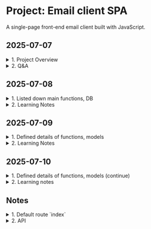 # Project: Email client SPA

A single-page front-end email client built with JavaScript.

## 2025-07-07
<details>
<summary>1. Project Overview</summary>

- Makes API calls to send and receive emails
- Register new account
- DB stores emails, users
- Log in
- Log out
- Button: `Inbox`, `Sent`, `Archived`, `Compose`
- Single page application
- Default route `index`
- Send Mail
- Load mailbox
- View details of email
- Mark an email as read
- Archive an email
- Reply the email
</details>

<details>
<summary>2. Q&A</summary>

- `a front-end for an email client`
- `they won’t actually be sent to real email servers`
- `credentials need not be valid credentials for actual email addresses`
- Note that if the email doesn’t exist, or `if the user does not have access to the email`, the route instead return a 404 Not Found error with a JSON response of {"error": "Email not found."}
</details>

## 2025-07-08
<details>
<summary>1. Listed down main functions, DB</summary>

<details>
<summary>1.1. Functions were built by CS50</summary>

- Tables of database
    - `User`: stores users registered
    - `Email`: stores details of all emails composed by users
- Register a new account
- Log in
- Log out
- API

_*To additionally practice, I will develop myself the functions_

</details>

<details>
<summary>1.2. Functions that learners must complete</summary>

Single-page front-end email client built with JavaScript

- Send Mail
- Load mailbox
- View details of email
- Mark an email as read
- Archive an email
- Reply the email
</details>

</details>

<details>
<summary>2. Learning Notes</summary>

- `a front-end for an email client`

    Not static UI. It means dynamic UI:

    Dynamic UI refers to a user interface that can change or update its content and structure in response to user interactions or data changes, without requiring a full page reload. It often relies on client-side technologies such as JavaScript, AJAX, or frameworks like React, Vue, or Angular to update the UI dynamically and provide a smoother, more interactive user experience.

- `they won’t actually be sent to real email servers`

    Emails will not be sent to actual servers of email services (Gmail, Yahoo, Outlook...) which are used to send and receive emails over the Internet.

- `credentials need not be valid credentials for actual email addresses`

    Don't need use actual email address and password

- `Note that if the email doesn’t exist, or <u>if the user does not have access to the email</u>, the route instead return a 404 Not Found error with a JSON response of {"error": "Email not found."}`

    - What does it mean?

        Need to check if the user has permission to access the mail before return it to them

    - Why do we need to double check the issue while after the user logs in, they can see only sent and recieved emails?

        - Never trust user input
            - The user can fix URL like `emails/123` while id `123` is not owned by them
            - Development error by dev/QA makes Security vulnerability

    - New knowledge about security

        - Should use `404` (Not found error - means the email not exist) than `403` (Forbiden - the email existed but the user is not owner -> hacker still can try to find way to access the email)
        - Cache bugs
            - A person logs in -> email `123` is saved to cache
            - A person logs out, B person logs in -> cache still saves `123`
            - B person reload the page -> frontend sends `GET /emails/123/` to backend

</details>

## 2025-07-09
<details>
<summary>1. Defined details of functions, models</summary>

<details>
<summary>1.1 Tables of database</summary>

<details>
<summary>a. `User` table</summary>

    Where stores users registered

    Inherit from `AbstractUser` model provided by Django, not add or change any fields.
</details>

<details>
<summary>b. `Email` table</summary>

Where stores details of all emails composed by users

- `id` (auto created by Django)
- `user` (to authorize inputs from a user)
    - ForeignKey
    - on_delete=models.CASCADE
    - related_name="emails"
- `sender`
    - ForeignKey
    - on_delete=models.CASCADE
    - related_name="emails_sent"
- `recipients`
    - ManyToManyField
    - on_delete=models.CASCADE
    - related_name="emails_recieved"
- `subject`
    - CharField(max_length=255)
- `body`
    - TextField
    - blank=True
- `timestamp`
    - DateTimeField(auto_now_add=True)
- `read`
    - BooleanField(default=False)
- `archived`
    - BooleanField(default=False)
</details>

</details>

<details>
<summary>1.2. Register a new account</summary>

<details>
<summary>a. UI</summary>

- Heading: `Register a new account`
- Input 1: email
- Input 2: password
- Input 3: password (to confirm)
- Button: `Register`
- Href: `Already have a account <link> Login here`
- A message will be dislayed to indicate the result of the registration
</details>

<details>
<summary>b. Logic</summary>

- url `register/`
- method == POST 
    - get `email`, `password` , `confirmed_password`
    - `password` != `confirmed_password`
    - render `emails/register.html`, message: `Passwords must match.`
    - `password` == `confirmed_password`
    - create a new `User` instance
    - user.save()
    - log_in(request, user)
    - redirect("index")
- method == GET
    - render `emails/register.html`
</details>

</details>

<details>
<summary>1.3. Log in</summary>

<details>
<summary>a. UI</summary>

- Heading: `Log in`
- Input 1: email
- Input 2: password
- Button: `Log In`
- Href: `Don't have account? <link> Sign up.`
- A message will be dislayed to indicate the result of the login
</details>

<details>
<summary>b. Logic</summary>

- url `login/`
- method == POST
    - get `email`, `password`
    - user = authenticate(request, username=email, password=password)
    - user is None
    - return `emails/login.html`, message: `Invalid email and/or password.`
    - use is not None
    - log_in(request, user)
    - redirect("index")
- method == GET
    - render `emails/login.html`
</details>

</details>

<details>
<summary>1.4. Log out</summary>

<details>
<summary>a. UI</summary>

- Button: `Log out`
</details>

<details>
<summary>b. Logic</summary>

- url `logout/`
- method == GET
    - log_out(request)
    - redirect("login_view")
</details>

</details>

<details>
<summary>1.5. Inbox page</summary>

<details>
<summary>a. UI</summary>

<details>
<summary>a1. Header</summary>

- Heading: User’s email address
- Button: `Log out`
- Navibar
    - Button 1: `Inbox`
    - Button 2: `Sent`
    - Button 3: `Archived`
    - Button 4: `+ Compose`
</details>

<details>
<summary>a2. Main</summary>

- Compose
    - Heading: `Compose a new email`
    - Input 1: `To`
    - Input 2: `Subject`
    - Input 3: Body
    - Button: `Send`

- `Inbox` mailbox
    - Heading: `Inbox`
    - Display each email of a list by a box
        - Sender
        - Subject
        - Timestamp

- `Sent` mailbox
    - Heading: `Sent`
    - Display each email of a list by box
        - `To:` recipients
        - Subject
        - Timestamp

- `Archived` mailbox
    - Heading: `Archived`
    - Display each email of a list by box
        - Sender
        - Subject
        - Timestamp
    - Button: `Unarchive`
    
- Details of an email
    - `From:` sender
    - `To:` recipients
    - `Subject:` subject
    - `Timestamp:` timestamp
    - Button 1: `Reply`
    - Button 2: `Archive`
    - Body

- Reply
    - Input 1: `To:` pre-fill sender email of the mail
    - Input 2: `Re:` pre-fill subject of the email
    - Input 3: pre-fill `On Jan 1 2020, 12:00 AM <sender email> wrote: <body of the email>`
    - Button: `Reply`
</details>

</details>

</details>

</details>

<details>
<summary>2. Learning Notes</summary>

- `How to choose correct Field types for a field when use Model of Django`

    - Learn some popular Field types
    - Define datatype of the field
    - Check table of contents at [Django documentation](https://docs.djangoproject.com/en/5.2/)
    - Pick up some field types corresponding to defined datatype
    - Read their usages
    - Pick up correct field type

- `How doese Django authenticate username and password`

    - Search if username exists in `User` table
    - If existed, get hashed password corresponding to the username
        - Split the hashed password into `algorithm`, `number of iteration` and `salt`
        - Use them to hash input password
        - Compare stored hashed password with hashed input password
        - If match, return a corresponding user object
        - If no match, return `None`
    - If not existed, return `None`

- `Why do we need to call "log_in(request, user)" after authentication?`

    - Authentication only verifies the credentials
    - Call `log_in(request, user)` starts a session and logs the user in
    - If skip the call, the user is not remembered as logged in, so request.user will AnonymousUser. They will still appear as logged out even if credentials are valid

</details>

## 2025-07-10

<details>
<summary>1. Defined details of functions, models (continue)</summary>

<details>
<summary>b. Logic</summary>

<details>
<summary>b1. Send email</summary>

<details>
<summary>b1.1. Frontend</summary>

- Input
    - Button: `Send`
    - Event: `onclick`
    - URL: `emails/`
    - Method: `POST`
    - Email data:
        - recipients: `<input type="text" name="recipients">`
        - subject: `<input type="text" name="subject">`
        - body: `<textarea name="body"></textarea>`

        _*Note_
        - `recipients` is a comma-separated string of email addresses. 
            - It should be converted from `str` to `list` before it is sent to server
            - Maybe user enters wrong format like redundant comma/space. Example: `"'a@gmail.com',   ,'b@gmail.com',,,, 'c@gmail.com','d@gmail.com`. 
        - For other fields, maybe user enters wrong format like redundant sapce
- Action

    ```    
        function getInputUser () {
            const recipientsInput = document.querySelector("#recipients").value;
            const subjectInput = document.querySelector("#subject").value.trim();
            const bodyInput = document.querySelector("#body").value.trim();

            if (!recipientsInput || !subjectInput || !bodyInput) {
                alert("Please fill in all fields.");
                return;
            }
            
            const recipientsList = recipientsInput.split(",")
            .map(email => email.trim())
            .filter(email => email);

            const emailPayLoad = {
                recipients: recipientsList,
                subject: subjectInput,
                body: bodyInput
            };

            return emailPayLoad;
        }

        function fetchSentEmail(emailPayLoad) {
            fetch("emails/", {method: "POST", body: JSON.stringify(emailPayLoad)})
            .then(response => response.json())
            .then(result => {console.log("Email sent result:", result);})
            .catch(error => {console.log("Error sending email:", error);});
            }

        document.addEventListener.("DOMContentLoaded", () => {
            const button = document.querySelector("#send");
            button.onclick = () => {
                const emailPayLoad = getInputUser();
                if (emailPayLoad) {
                    fetchSentEmail("emails/", "POST", emailPayLoad)
                }
            };
        });

        loadMailbox()
    ```
- Result
    - JSON
        Get a message "Sent the email successfully.", "Error sending the email.", "Recipients not existed", "Please fill in all fields.",...
</details>

<details>
<summary>b1.2. Backend</summary>
</details>

</details>

</details>

</details>

<details>
<summary>2. Learning notes</summary>

- `Why do we need "JSON.stringify()?`

    Because JavaScript objects need to be converted into JSON strings before being sent over the network. The string is then encoded into binary (0s and 1s), which the CPU converts into electrical signals. These signals travel through cables to the target server, where they're decoded back into binary, converted into a JSON string, and then parsed into a Python object on the backend. The backend processes this object and sends a response back to the frontend for display.

- `Why do we need programming languages and compilers/interpreters?`

    - A programming language allows humans to communicate with computers more easily, as it uses syntax and structure similar to natural language.
    - However, computers can only understand binary (0s and 1s), so a compiler or interpreter is needed to translate the code into machine-understandable instructions.

- `Why do we use "!value" to validate user input?`

  - Because it covers all falsy values in JavaScript, including: `false`, `0`, `""`, `null`, `undefined`, and `NaN`.
  - It’s more concise and less error-prone than checking each case manually.

- We use `map()` when we want to transform or modify each item in an array. It creates a new array.

- We use `filter()` to select elements that meet a certain condition. It creates a new array.

- `How to name a variable with "camelCase" in Javascript`

    The first word is written in lowercase, and the first letter of each subsequent word is capitalized.
    No spaces, underscores, or hyphens are used.

    ```
            Naming	            Example	        Usecases
            camelCase	        userName	    variable, function
            PascalCase	        UserProfile	    Class, Component, Constructor
            snake_case	        user_name	    Python, file, environment variable
            kebab-case	        user-profile	URL, CSS class, file name
            UPPER_SNAKE_CASE	MAX_VALUE	    Constants
    ```

- For `form`, use `onsubmit` event. For `button`, use `onclick` event.

</details>

## Notes

<details>
<summary>1. Default route `index`</summary>

- User signed in
- Render `mail/inbox.html`
    - The `user’s email address` is first displayed in an `h2` element
    - Buttons for navigating
    - <div class="emails-view"></div>
        The content of an email mailbox
    - <div class="compose-view"></div>
        A form where the user can compose a new email
    - Selectively show and hide these views:
        - `compose` button -> hide `emails-view` - show `compose-view`
        - `inbox` button -> hide `compose-view` - show `emails-view`
    - DOM content of the page has been loaded -> attach event listeners to each of the buttons
        - `inbox` button is clicked
            -> call the `load_mailbox` function with the argument `inbox`
            - Shows `emails-view`
            - Hides `compose-view`
            - Name of mailbox = `inbox`
            - Takes an argument `inbox`
            - Capitalize the first character
            - Updating `innerHTML` of the `emails-view` = `inbox`

            _*Similarly, `sent`, `archived`_

        -  `compose` button is clicked 
            -> call the `compose_email` function
            - Hides `emails-view`
            - Shows `compose-view`
            - Takes all of the form input fields
            - Recipient email address
            - Subject line
            - Email body
            - Sets their value to the empty string '' to clear them 
</details>

<details>
<summary>2. API</summary>

- `GET /emails/<str:mailbox>` (mailbox = `inbox`, `sent`, `archived` )

    Get a list of all emails

    - Return _a list of all emails_ in that mailbox, in _reverse chronological order_ in _JSON format_
        - `id` 
        - `sender`: a sender email address
        - `recipients`: an array of recipients
        - `subject`: a string for subject
        - `body`: body
        - `timestamp`: timestamp
        - `read`: boolean values
        - `archived`: boolean values

    - How to recall

        ```
            fetch('/emails/<str:mailbox>')
            .then(response => response.json())
            .then(emails => {
                // Print emails
                console.log(emails);

                // ... do something else with emails ...
            });
        ```

    - Note
        invalid mailbox (anything other than `inbox`, `sent`, or `archive`) -> get back the JSON response `{"error": "Invalid mailbox."}`

- `GET /emails/<int:email_id>`

    Get details of an email

    - Return a JSON representation of the email
        - `id` 
        - `sender`: a sender email address
        - `recipients`: an array of recipients
        - `subject`: a string for subject
        - `body`: body
        - `timestamp`: timestamp
        - `read`: boolean values
        - `archived`: boolean values

    - How to call

        ```
            fetch('/emails/<int:email_id>')
            .then(response => response.json())
            .then(email => {
                // Print email
                console.log(email);

                // ... do something else with email ...
            });
        ```

    - Note
        email doesn’t exist/the user does not have access to the email -> route return a `404 Not Found error` with a JSON response of `{"error": "Email not found."}`

- `POST /emails`

    Compose a new email

    - Requires three pieces of data to be submitted
        - a `recipients` value (a `comma-separated string` of all users to send an email to)
        - a `subject` string
        - a `body` string

    - How to call

        ```
            fetch('/emails', {
            method: 'POST',
            body: JSON.stringify({
                recipients: 'baz@example.com',
                subject: 'Meeting time',
                body: 'How about we meet tomorrow at 3pm?'
            })
            })
            .then(response => response.json())
            .then(result => {
                // Print result
                console.log(result);
            });
        ```

    - Note
        - Email is sent successfully -> respond with a `201` status code and a JSON response of `{"message": "Email sent successfully."}`
        - Must be `at least one email recipient`
            - Recipient is blank -> respond with a `400` status code and a JSON response of `{"error": "At least one recipient required."}`
        - `All recipients must be valid users` who have registered on this particular web application
            - Try to send an email to invalid email -> get a JSON response of `{"error": "User with email <email_address> does not exist."}`

- `PUT /emails/<int:email_id>`

    Modify some fields of a email

    - Mark an email as read/unread or as archived/unarchived

    - How to call

        ```
            fetch('/emails/<int:email_id>', {
            method: 'PUT',
            body: JSON.stringify({
                archived: true
            })
            })
        ```

</details>